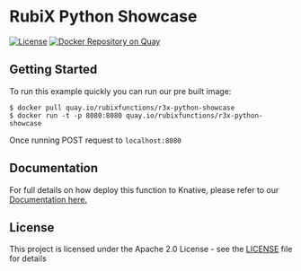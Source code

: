# RubiX Python Showcase

[![License](https://img.shields.io/badge/-Apache%202.0-blue.svg)](https://opensource.org/s/Apache-2.0)
[![Docker Repository on Quay](https://quay.io/repository/rubixfunctions/r3x-python-showcase/status?token=5c648140-719b-49b5-a279-565759f4a992 "Docker Repository on Quay")](https://quay.io/repository/rubixfunctions/r3x-python-showcase)

## Getting Started
To run this example quickly you can run our pre built image:
```
$ docker pull quay.io/rubixfunctions/r3x-python-showcase
$ docker run -t -p 8080:8080 quay.io/rubixfunctions/r3x-python-showcase
```
Once running POST request to `localhost:8080`

## Documentation
For full details on how deploy this function to Knative, please refer to our [Documentation here.](https://github.com/rubixFunctions/r3x-docs/blob/master/install/README.md)

## License
This project is licensed under the Apache 2.0 License - see the [LICENSE](LICENSE) file for details